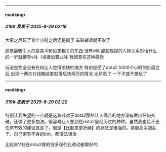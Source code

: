 ﻿
*****

####  modkingr  
##### 318#       发表于 2025-8-29 02:16

大更之后玩了10个小时之后还是删了 车轱辘话就不说了

感觉最吸引人的是美术和设定相关的东西 很有v味 那些现捏的人物关系对话什么的一听就很有v味（或者说霸业味 我很喜欢这种感觉

玩法是完全没有任何让人觉得愉快的地方 特别是受了dota2 5000个小时的折磨之后 出现一两次对线期结束就落后快两万的情况 太熟悉了 一下子就不想玩了

*****

####  modkingr  
##### 319#       发表于 2025-8-29 02:22

特别让我失望的一点就是这游戏对于dota2那些让人痛苦的地方没有做出任何突破，还做了更多加法。很容易让人想到在dota2里经历过的种种。虽然我也给不出任何有效的建议就是了，但是【比起来更折磨】的感觉是很强的。排到高手被乱干，自己家有不会的bot，都没法根治

比起来V社在dota2做的很多现代化改动都算好的

